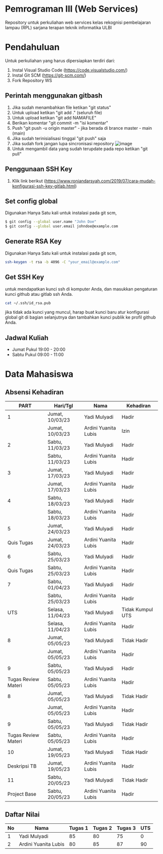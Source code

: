 # Pemrograman III (Web Services)

Repository untuk perkuliahan web services kelas rekognisi pembelajaran lampau (RPL) sarjana terapan teknik informatika ULBI
# Pendahuluan

Untuk perkuliahan yang harus dipersiapkan terdiri dari:

1. Instal Visual Studio Code (https://code.visualstudio.com/)
2. Instal Git SCM (https://git-scm.com/)
3. Fork Repository WS

## Perintah menggunakan gitbash

1. Jika sudah menambahkan file ketikan "git status"
2. Untuk upload ketikan "git add ." (seluruh file)
3. Untuk upload ketikan "git add NAMAFILE"
4. Berikan komentar "git commit -m "isi komentar"
5. Push "git push -u origin master" - jika berada di brance master - main (main)
6. Jika sudah terinisialisasi tinggal "git push" saja
7. Jika sudah fork jangan lupa sincronisasi repository
   ![image](https://user-images.githubusercontent.com/15622730/224335490-5d0d430c-293f-45ac-b3a3-1bd319f4a47c.png)
8. Untuk mengambil data yang sudah terupdate pada repo ketikan "git pull"

## Penggunaan SSH Key

1. Klik link berikut (https://www.roniandarsyah.com/2019/07/cara-mudah-konfigurasi-ssh-key-gitlab.html)

## Set config global

Digunakan Hanya Satu kali untuk instalasi pada git scm,

```sh
$ git config --global user.name "John Doe"
$ git config --global user.email johndoe@example.com
```

## Generate RSA Key

Digunakan Hanya Satu kali untuk instalasi pada git scm,

```sh
ssh-keygen -t rsa -b 4096 -C "your_email@example.com"
```

## Get SSH Key

untuk mendapatkan kunci ssh di komputer Anda, dan masukkan pengaturan kunci github atau gitlab ssh Anda.

```sh
cat ~/.ssh/id_rsa.pub
```

jika tidak ada kunci yang muncul, harap buat kunci baru atur konfigurasi global git di bagian selanjutnya dan tambahkan kunci publik ke profil github Anda.

## Jadwal Kuliah

- Jumat Pukul 19:00 - 20:00
- Sabtu Pukul 09:00 - 11:00

# Data Mahasiswa

## Absensi Kehadiran
| PART     | Hari/Tgl   | Nama           | Kehadiran  |
| -------| -------|-------------- | --- |
| 1 | Jumat, 10/03/23  | Yadi Mulyadi | Hadir  |
|  | Jumat, 10/03/23  | Ardini Yuanita Lubis | Izin  |
| 2 | Sabtu, 11/03/23  | Yadi Mulyadi | Hadir  |
|  | Sabtu, 11/03/23 | Ardini Yuanita Lubis | Hadir  |
| 3 | Jumat, 17/03/23  | Yadi Mulyadi | Hadir  |
|  | Jumat, 17/03/23  | Ardini Yuanita Lubis | Hadir  |
| 4 | Sabtu, 18/03/23  | Yadi Mulyadi | Hadir  |
|  | Sabtu, 18/03/23  | Ardini Yuanita Lubis |Hadir |
| 5 | Jumat, 24/03/23  | Yadi Mulyadi | Hadir  |
| Quis Tugas | Jumat, 24/03/23  | Ardini Yuanita Lubis | Hadir  |
| 6 | Sabtu, 25/03/23  | Yadi Mulyadi | Hadir  |
| Quis Tugas | Sabtu, 25/03/23  | Ardini Yuanita Lubis |Hadir |
| 7 | Sabtu, 01/04/23  | Yadi Mulyadi | Hadir  |
|  | Sabtu, 25/03/23  | Ardini Yuanita Lubis |Hadir |
| UTS | Selasa, 11/04/23  | Yadi Mulyadi | Tidak Kumpul UTS|
|  | Selasa, 11/04/23 | Ardini Yuanita Lubis | Hadir |
| 8 | Jumat, 05/05/23  | Yadi Mulyadi | Tidak Hadir  |
|  | Jumat, 05/05/23  | Ardini Yuanita Lubis |Hadir |
| 9 | Sabtu, 05/05/23  | Yadi Mulyadi |  Hadir  |
| Tugas Review Materi | Sabtu, 05/05/23  | Ardini Yuanita Lubis |Hadir |
| 8 | Jumat, 05/05/23  | Yadi Mulyadi | Tidak Hadir  |
|  | Jumat, 05/05/23  | Ardini Yuanita Lubis |Hadir |
| 9 | Sabtu, 05/05/23  | Yadi Mulyadi |  Tidak Hadir  |
| Tugas Review Materi | Sabtu, 05/05/23  | Ardini Yuanita Lubis |Hadir |
| 10 | Jumat, 19/05/23  | Yadi Mulyadi | Tidak Hadir  |
|  Deskripsi TB| Jumat, 19/05/23  | Ardini Yuanita Lubis |Hadir |
| 11 | Sabtu, 20/05/23  | Yadi Mulyadi |  Tidak Hadir  |
| Project Base| Sabtu, 20/05/23  | Ardini Yuanita Lubis |Hadir |

## Daftar Nilai

| No     | Nama           | Tugas 1   | Tugas 2   | Tugas 3   |UTS   |
| ------- | -------------- | --- | --- | --- |--- |
| 1 | Yadi Mulyadi | 85   | 80 |75 |0 |
| 2 | Ardini Yuanita Lubis | 80   | 85 | 87 | 90 |


